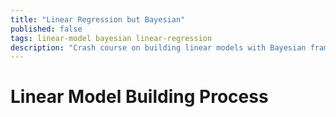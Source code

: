```yaml
---
title: "Linear Regression but Bayesian"
published: false
tags: linear-model bayesian linear-regression
description: "Crash course on building linear models with Bayesian framework"
---
```


# Linear Model Building Process
